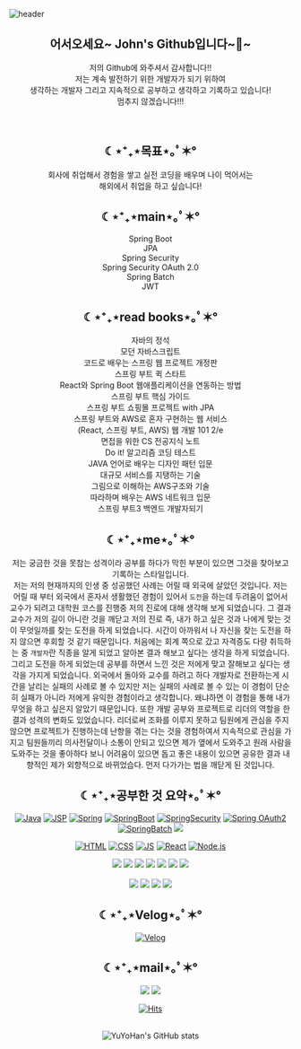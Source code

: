![header](https://capsule-render.vercel.app/api?type=waving&color=auto&height=300&weight=1000&section=header&text=Study%20Web&fontSize=90) 

<div align=center><h2>어서오세요~ John's Github입니다~👋~</h2>
 저의 Github에 와주셔서 감사합니다!!<br/>
저는 계속 발전하기 위한 개발자가 되기 위하여<br />
  생각하는 개발자 그리고 지속적으로 공부하고 생각하고 기록하고 있습니다! <br />
 멈추지 않겠습니다!!!
 </div>
<br />
 <br />
<div align=center><h2> ☾⋆⁺₊⋆목표⋆｡ﾟ✶° </h2>
 회사에 취업해서 경험을 쌓고 실전 코딩을 배우며 나이 먹어서는 <br/>
 해외에서 취업을 하고 싶습니다!
</div>

<div align=center><h2> ☾⋆⁺₊⋆main⋆｡ﾟ✶° </h2>
Spring Boot <br/>
 JPA <br/>
 Spring Security <br/>
 Spring Security OAuth 2.0 <br />
 Spring Batch <br/>
 JWT
</div>

<div align=center><h2> ☾⋆⁺₊⋆read books⋆｡ﾟ✶°</h2> 
자바의 정석<br /> 
모던 자바스크립트<br />
코드로 배우는 스프링 웹 프로젝트 개정판<br />
스프링 부트 퀵 스타트<br />
 React와 Spring Boot 웹애플리케이션을 연동하는 방법<br />
 스프링 부트 핵심 가이드<br />
 스프링 부트 쇼핑몰 프로젝트 with JPA<br />
 스프링 부트와 AWS로 혼자 구현하는 웹 서비스<br />
(React, 스프링 부트, AWS) 웹 개발 101 2/e<br />
면접을 위한 CS 전공지식 노트 <br />
Do it! 알고리즘 코딩 테스트 <br />
 JAVA 언어로 배우는 디자인 패턴 입문 <br/>
 대규모 서비스를 지탱하는 기술 <br />
 그림으로 이해하는 AWS구조와 기술 <br />
 따라하며 배우는 AWS 네트워크 입문 <br/>
 스프링 부트3 백엔드 개발자되기

</div> 
<div align=center><h2> ☾⋆⁺₊⋆me⋆｡ﾟ✶° </h2>

저는 궁금한 것을 못참는 성격이라 공부를 하다가 막힌 부분이 있으면 그것을 찾아보고 기록하는 스타일입니다. <br />
저는 저의 현재까지의 인생 중 성공했던 사례는 어릴 때 외국에 살았던 것입니다. 저는 어릴 때 부터 외국에서 혼자서 생활했던 경험이 있어서 `도전`을 하는데 두려움이 없어서 교수가 되려고 대학원 코스를 진행중 저의 진로에 대해 생각해 보게 되었습니다. 그 결과 교수가 저의 길이 아니란 것을 깨닫고 저의 진로 즉, 내가 하고 싶은 것과 나에게 맞는 것이 무엇일까를 찾는 도전을 하게 되었습니다. 시간이 아까워서 나 자신을 찾는 도전을 하지 않으면 후회할 것 같기 때문입니다. 처음에는 회계 쪽으로 갔고 자격증도 다량 취득하는 중 `개발자`란 직종을 알게 되었고 알아본 결과 해보고 싶다는 생각을 하게 되었습니다. 그리고 도전을 하게 되었는데 공부를 하면서 느낀 것은 저에게 맞고 잘해보고 싶다는 생각을 가지게 되었습니다. 외국에서 돌아와 교수를 하려고 하다 개발자로 전환하는게 시간을 날리는 실패의 사례로 볼 수 있지만 저는 실패의 사례로 볼 수 있는 이 경험이 단순히 실패가 아니라 저에게 유익한 경험이라고 생각합니다. 왜냐하면 이 경험을 통해 내가 무엇을 하고 싶은지 알았기 때문입니다. 또한 개발 공부와 프로젝트로 리더의 역할을 한 결과 성격의 변화도 있었습니다. 리더로써 조화를 이루지 못하고 팀원에게 관심을 주지 않으면 프로젝트가 진행하는데 난항을 겪는 다는 것을 경험하여서 지속적으로 관심을 가지고 팀원들끼리 의사전달이나 소통이 안되고 있으면 제가 옆에서 도와주고 원래 사람을 도와주는 것을 좋아하다 보니 어려움이 있으면 돕고 좋은 내용이 있으면 공유한 결과 내향적인 제가 외향적으로 바뀌었습다. 먼저 다가가는 법을 깨닫게 된 것입니다. 
</div>

<div align=center>
<h2 style="text-align :center">☾⋆⁺₊⋆공부한 것 요약⋆｡ﾟ✶°</h2>


 [![Java](https://img.shields.io/badge/Java-green?style=flat-square&logo=Java&logoColor=black)](https://github.com/YuYoHan/Java_Study)
[![JSP](https://img.shields.io/badge/JSP-blue?style=flat-square&logo=JSPt&logoColor=black)](https://github.com/YuYoHan/JSP)
 [![Spring](https://img.shields.io/badge/Spring-6DB33F?style=flat-square&logo=Spring&logoColor=black)](https://github.com/YuYoHan/Spring)
[![SpringBoot](https://img.shields.io/badge/SpringBoot-6DB33F?style=flat-square&logo=SpringBoot&logoColor=black)](https://github.com/YuYoHan/SpringBoot)
 [![SpringSecurity](https://img.shields.io/badge/SpringSecurity-6DB33F?style=flat-square&logo=SpringSecurity&logoColor=black)](https://github.com/YuYoHan/SpringSecurity)
  [![Spring OAuth2](https://img.shields.io/badge/OAuth2-000000?style=flat-square&logo=OAuth2&logoColor=black)](https://github.com/YuYoHan/scurity_JWT_OAuth2)
  [![SpringBatch](https://img.shields.io/badge/SpringBatch-6DB33F?style=flat-square&logo=SpringBatch&logoColor=black)](https://github.com/YuYoHan/SpringBatch)
  <img src="https://img.shields.io/badge/thymeleaf-005F0F?style=flat-square&logo=thymeleaf&logoColor=white">
 
[![HTML](https://img.shields.io/badge/HTML-E34F26?style=flat-square&logo=HTML&logoColor=black)](https://github.com/YuYoHan/HTML_CSS)
[![CSS](https://img.shields.io/badge/CSS-1572B6?style=flat-square&logo=HTML&logoColor=black)](https://github.com/YuYoHan/HTML_CSS)
[![JS](https://img.shields.io/badge/JavaScript-F7DF1E?style=flat-square&logo=JavaScript&logoColor=black)](https://github.com/YuYoHan/JS)
[![React](https://img.shields.io/badge/React-61DAFB?style=flat-square&logo=React&logoColor=black)](https://github.com/YuYoHan/React)
 [![Node.js](https://img.shields.io/badge/Node.js-339933?style=flat-square&logo=Node.js&logoColor=black)](https://github.com/YuYoHan/Node.js)
 

 <img src="https://img.shields.io/badge/github-181717?style=flat-square&logo=github&logoColor=white">
  <img src="https://img.shields.io/badge/git-F05032?style=flat-square&logo=git&logoColor=white">
<img src="https://img.shields.io/badge/apache tomcat-F8DC75?style=flat-square&logo=apachetomcat&logoColor=white">
 <img src="https://img.shields.io/badge/mysql-4479A1?style=flat-square&logo=mysql&logoColor=white">
  <img src="https://img.shields.io/badge/Oracle-F80000?style=flat-square&logo=Oracle&logoColor=white">
 <img src="https://img.shields.io/badge/H2-blue?style=flat-square&logo=H2&logoColor=white">
 <img src="https://img.shields.io/badge/AWS-232F3E?style=flat-square&logo=AWS&logoColor=white">
 <br />
 <br />
 <img src="https://img.shields.io/badge/bootstrap-7952B3?style=flat-square&logo=bootstrap&logoColor=white">
<img src="https://img.shields.io/badge/Visual Studio Code-007ACC?style=flat-square&logo=VisualStudioCode&logoColor=white">
 <img src="https://img.shields.io/badge/IntelliJ IDEA-000000?style=flat-square&logo=IntelliJIDEA&logoColor=white">
 <img src="https://img.shields.io/badge/Eclipse IDE-2C2255?style=flat-square&logo=EclipseIDE&logoColor=white">

<h2 style="text-align :center">☾⋆⁺₊⋆Velog⋆｡ﾟ✶°</h2>

 
[![Velog](https://img.shields.io/badge/Velog-20C997?style=flat-square&logo=Velog&logoColor=black)](https://velog.io/@zxzz45/about)
 
 <h2 style="text-align:center">☾⋆⁺₊⋆mail⋆｡ﾟ✶°</h2>
 <a href="mailto:zxzz8014@naver.com"><img src="https://img.shields.io/badge/Naver-03C75A?style=flat-square&logo=Naver&logoColor=white&link=mailto:zxzz8014@naver.com"/></a>
<a href="mailto:dbekdms14744@gmail.com"><img src="https://img.shields.io/badge/Gmail-D0A9F5?style=flat-square&logo=Gmail&logoColor=white&link=mailto:dbekdms14744@gmail.com"/></a>
   
<br />


 
[![Hits](https://hits.seeyoufarm.com/api/count/incr/badge.svg?url=https%3A%2F%2Fgithub.com%2FYuYoHan&count_bg=%2379C83D&title_bg=%23555555&icon=&icon_color=%2335DFF1&title=hits&edge_flat=false)]()
 <br />
 <br />
 
 ![YuYoHan's GitHub stats](https://github-readme-stats.vercel.app/api?username=YuYoHan&show_icons=true&theme=radical)
</div>
  
